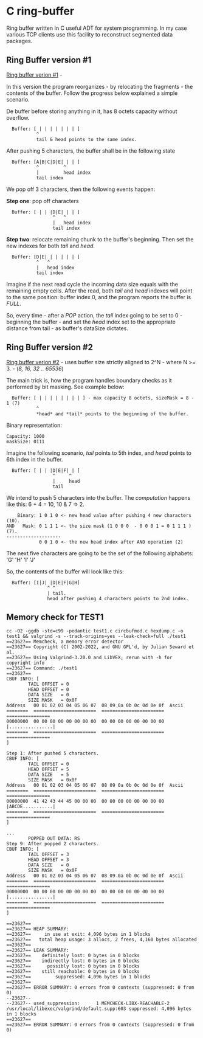 # C ring-buffer
Ring buffer written In C useful ADT for system programming. In my case various TCP clients use this facility to reconstruct segmented data packages.

## Ring Buffer version #1

[Ring buffer verion #1](README_ringbuffer_v1.md) - 

  In this version the program reorganizes - by relocating the fragments - the contents of the buffer. Follow the progress below explained a simple scenario.

  De buffer before storing anything in it, has 8 octets capacity without overflow.
```
  Buffer: [ | | | | | | | ]
           ^
           tail & head points to the same index.
```
  After pushing 5 characters, the buffer shall be in the following state
```
  Buffer: [A|B|C|D|E| | | ]
           ^         ^
           |         head index
           tail index
```
  We pop off 3 characters, then the following events happen:
  
  **Step one**: pop off characters
```
  Buffer: [ | | |D|E| | | ]
                 ^   ^
                 |   head index
                 tail index
```
  **Step two**: relocate remaining chunk to the buffer's beginning. Then set the new indexes for both *tail* and *head*.
```
  Buffer: [D|E| | | | | | ]
           ^   ^
           |   head index
           tail index
```
  Imagine if the next read cycle the incoming data size equals with the remaining empty cells. After the read, both
  *tail* and *head* indexes will point to the same position: buffer index 0, and the program reports the buffer is
  *FULL*.

  So, every time - after a *POP* action, the *tail* index going to be set to 0 - beginning the buffer - and set the
  *head* index set to the appropriate distance from tail - as buffer's dataSize dictates.

## Ring Buffer version #2

[Ring buffer verion #2](README_ringbuffer_v2.md) - uses buffer size strictly aligned to 2^N - where N >= 3. - (*8, 16, 32 .. 65536*)

  The main trick is, how the program handles boundary checks as it performed by bit masking. See example below:
```
  Buffer: [ | | | | | | | | ] - max capacity 8 octets, sizeMask = 8 - 1 (7) 
           ^
           *head* and *tail* points to the beginning of the buffer.
```
  Binary representation:

    Capacity: 1000
    maskSize: 0111

  Imagine the following scenario, *tail* points to 5th index, and *head* points to 6th index in the buffer.
```
  Buffer: [ | | |D|E|F| | ]
                 ^     ^
                 |     head
                 tail
```
  We intend to push 5 characters into the buffer. The *computation* happens like this: 6 + 4 = 10, 10 & 7 => 2.
```
    Binary: 1 0 1 0 <- new head value after pushing 4 new characters (10).
AND   Mask: 0 1 1 1 <- the size mask (1 0 0 0  - 0 0 0 1 = 0 1 1 1 ) (7).
--------------------
            0 0 1 0 <- the new head index after AND operation (2)
```
  The next five characters are going to be the set of the following alphabets: 'G' 'H' 'I' 'J'

  So, the contents of the buffer will look like this:
```
  Buffer: [I|J| |D|E|F|G|H]
               ^ ^
               | tail.
               head after pushing 4 characters points to 2nd index.
```
## Memory check for TEST1
```
cc -O2 -ggdb -std=c99 -pedantic test1.c circbufmod.c hexdump.c -o test1 && valgrind -s --track-origins=yes --leak-check=full ./test1
==23627== Memcheck, a memory error detector
==23627== Copyright (C) 2002-2022, and GNU GPL'd, by Julian Seward et al.
==23627== Using Valgrind-3.20.0 and LibVEX; rerun with -h for copyright info
==23627== Command: ./test1
==23627== 
CBUF INFO: [
        TAIL OFFSET = 0
        HEAD OFFSET = 0
        DATA SIZE   = 0
        SIZE MASK   = 0x0F
Address   00 01 02 03 04 05 06 07  08 09 0a 0b 0c 0d 0e 0f  Ascii           
========  =======================  =======================  ================
00000000  00 00 00 00 00 00 00 00  00 00 00 00 00 00 00 00 |................|
========  =======================  =======================  ================
]

Step 1: After pushed 5 characters.
CBUF INFO: [
        TAIL OFFSET = 0
        HEAD OFFSET = 5
        DATA SIZE   = 5
        SIZE MASK   = 0x0F
Address   00 01 02 03 04 05 06 07  08 09 0a 0b 0c 0d 0e 0f  Ascii           
========  =======================  =======================  ================
00000000  41 42 43 44 45 00 00 00  00 00 00 00 00 00 00 00 |ABCDE...........|
========  =======================  =======================  ================
]

...
        POPPED OUT DATA: RS
Step 9: After popped 2 characters.
CBUF INFO: [
        TAIL OFFSET = 3
        HEAD OFFSET = 3
        DATA SIZE   = 0
        SIZE MASK   = 0x0F
Address   00 01 02 03 04 05 06 07  08 09 0a 0b 0c 0d 0e 0f  Ascii           
========  =======================  =======================  ================
00000000  00 00 00 00 00 00 00 00  00 00 00 00 00 00 00 00 |................|
========  =======================  =======================  ================
]

==23627== 
==23627== HEAP SUMMARY:
==23627==     in use at exit: 4,096 bytes in 1 blocks
==23627==   total heap usage: 3 allocs, 2 frees, 4,160 bytes allocated
==23627== 
==23627== LEAK SUMMARY:
==23627==    definitely lost: 0 bytes in 0 blocks
==23627==    indirectly lost: 0 bytes in 0 blocks
==23627==      possibly lost: 0 bytes in 0 blocks
==23627==    still reachable: 0 bytes in 0 blocks
==23627==         suppressed: 4,096 bytes in 1 blocks
==23627== 
==23627== ERROR SUMMARY: 0 errors from 0 contexts (suppressed: 0 from 0)
--23627-- 
--23627-- used_suppression:      1 MEMCHECK-LIBX-REACHABLE-2 /usr/local/libexec/valgrind/default.supp:603 suppressed: 4,096 bytes in 1 blocks
==23627== 
==23627== ERROR SUMMARY: 0 errors from 0 contexts (suppressed: 0 from 0)
```
